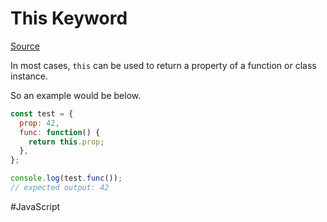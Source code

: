 # This Keyword

[Source](https://developer.mozilla.org/en-US/docs/Web/JavaScript/Reference/Operators/this)

In most cases, `this` can be used to return a property of a function or class instance.

So an example would be below.

```javascript
const test = {
  prop: 42,
  func: function() {
    return this.prop;
  },
};

console.log(test.func());
// expected output: 42
```


#JavaScript
